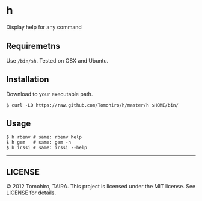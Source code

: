 h
================================================================================

Display help for any command

Requiremetns
--------------------------------------------------------------------------------

Use `/bin/sh`. Tested on OSX and Ubuntu.


Installation
--------------------------------------------------------------------------------

Download to your executable path.

    $ curl -LO https://raw.github.com/Tomohiro/h/master/h $HOME/bin/


Usage
--------------------------------------------------------------------------------

    $ h rbenv # same: rbenv help
    $ h gem   # same: gem -h
    $ h irssi # same: irssi --help


---

LICENSE
--------------------------------------------------------------------------------

&copy; 2012 Tomohiro, TAIRA.
This project is licensed under the MIT license.
See LICENSE for details.
